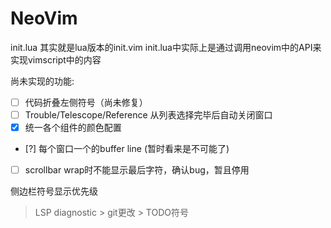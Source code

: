 # NeoVim
 init.lua 其实就是lua版本的init.vim
init.lua中实际上是通过调用neovim中的API来实现vimscript中的内容

尚未实现的功能:
* [ ] 代码折叠左侧符号（尚未修复）
* [ ] Trouble/Telescope/Reference 从列表选择完毕后自动关闭窗口
* [x] 统一各个组件的颜色配置
* [?] 每个窗口一个的buffer line (暂时看来是不可能了)
* [ ] scrollbar wrap时不能显示最后字符，确认bug，暂且停用

侧边栏符号显示优先级
> LSP diagnostic > git更改 > TODO符号

